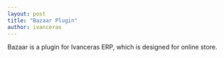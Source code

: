 ```yaml
---
layout: post
title: "Bazaar Plugin"
author: ivanceras
---
```



Bazaar is a plugin for Ivanceras ERP, which is designed for online store.

